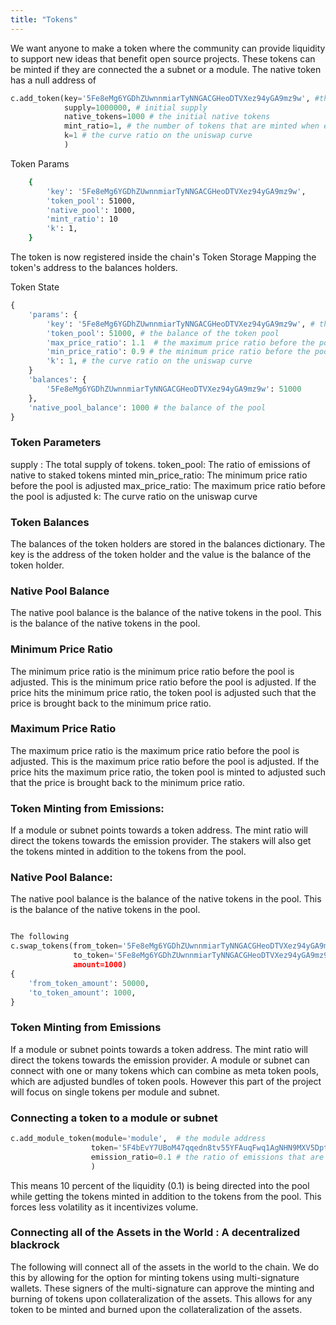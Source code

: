 ```yaml
---
title: "Tokens"
---
```

We want anyone to make a token where the community can provide liquidity to support new ideas that benefit open source projects. These tokens can be minted if they are connected the a subnet or a module. The native token has a null address of 

```python
c.add_token(key='5Fe8eMg6YGDhZUwnnmiarTyNNGACGHeoDTVXez94yGA9mz9w', #the key of the token
            supply=1000000, # initial supply
            native_tokens=1000 # the initial native tokens 
            mint_ratio=1, # the number of tokens that are minted when emission enters from a module or a subnet
            k=1 # the curve ratio on the uniswap curve
            )
```
Token Params

```bash
    {
        'key': '5Fe8eMg6YGDhZUwnnmiarTyNNGACGHeoDTVXez94yGA9mz9w',
        'token_pool': 51000,
        'native_pool': 1000,
        'mint_ratio': 10
        'k': 1,
    } 
```
The token is now registered inside the chain's Token Storage Mapping the token's address to the balances holders.

Token State
```python
{
    'params': {
        'key': '5Fe8eMg6YGDhZUwnnmiarTyNNGACGHeoDTVXez94yGA9mz9w', # the key of the token
        'token_pool': 51000, # the balance of the token pool
        'max_price_ratio': 1.1  # the maximum price ratio before the pool is adjusted
        'min_price_ratio': 0.9 # the minimum price ratio before the pool is adjusted
        'k': 1, # the curve ratio on the uniswap curve
    } 
    'balances': {
        '5Fe8eMg6YGDhZUwnnmiarTyNNGACGHeoDTVXez94yGA9mz9w': 51000
    },
    'native_pool_balance': 1000 # the balance of the pool
}
```

### Token Parameters

supply : The total supply of tokens. 
token_pool: The ratio of emissions of native to staked tokens minted
min_price_ratio: The minimum price ratio before the pool is adjusted
max_price_ratio: The maximum price ratio before the pool is adjusted
k: The curve ratio on the uniswap curve

### Token Balances

The balances of the token holders are stored in the balances dictionary. The key is the address of the token holder and the value is the balance of the token holder.

### Native Pool Balance

The native pool balance is the balance of the native tokens in the pool. This is the balance of the native tokens in the pool.

### Minimum Price Ratio

The minimum price ratio is the minimum price ratio before the pool is adjusted. This is the minimum price ratio before the pool is adjusted. If the price hits the minimum price ratio, the token pool is adjusted such that the price is brought back to the minimum price ratio.

### Maximum Price Ratio

The maximum price ratio is the maximum price ratio before the pool is adjusted. This is the maximum price ratio before the pool is adjusted. If the price hits the maximum price ratio, the token pool is minted to  adjusted such that the price is brought back to the minimum price ratio.


### Token Minting from Emissions:
If a module or subnet points towards a token address. The mint ratio will direct the tokens towards the emission provider. The stakers will also get the tokens minted in addition to the tokens from the pool. 


### Native Pool Balance:
The native pool balance is the balance of the native tokens in the pool. This is the balance of the native tokens in the pool. 

```python

The following 
c.swap_tokens(from_token='5Fe8eMg6YGDhZUwnnmiarTyNNGACGHeoDTVXez94yGA9mz9w', 
              to_token='5Fe8eMg6YGDhZUwnnmiarTyNNGACGHeoDTVXez94yGA9mz9w,
              amount=1000)
{
    'from_token_amount': 50000,
    'to_token_amount': 1000,
}
```

### Token Minting from Emissions

If a module or subnet points towards a token address. The mint ratio will direct the tokens towards the emission provider. A module or subnet can connect with one or many tokens which can combine as meta token pools, which are adjusted bundles of token pools. However this part of the project will focus on single tokens per module and subnet.

### Connecting a token to a module or subnet

```python
c.add_module_token(module='module',  # the module address
                  token='5F4bEvY7UBoM47qqedn8tv55YFAuqFwq1AgNHN9MXV5Dpteg',  # the token address
                  emission_ratio=0.1 # the ratio of emissions that are minted to the token
                  )
```
This means 10 percent of the liquidity (0.1) is being directed into the pool while getting the tokens minted in addition to the tokens from the pool. This forces less volatility as it incentivizes volume.

### Connecting all of the Assets in the World : A decentralized blackrock 
The following will connect all of the assets in the world to the chain. We do this by allowing for the option for minting tokens using multi-signature wallets. These signers of the multi-signature can approve the minting and burning of tokens upon collateralization of the assets. This allows for any token to be minted and burned upon the collateralization of the assets. 
